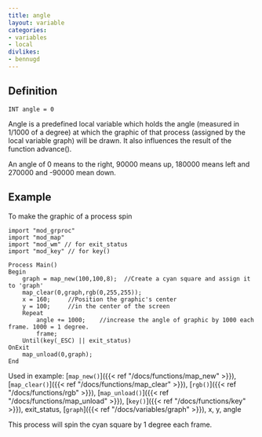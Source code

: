 ```yaml
---
title: angle
layout: variable
categories:
- variables
- local
divlikes:
- bennugd
---
```


## Definition

    INT angle = 0

Angle is a predefined local variable which holds the angle (measured in 1/1000 of a degree) at which the graphic of that process (assigned by the local variable graph) will be drawn. It also influences the result of the function advance().

An angle of 0 means to the right, 90000 means up, 180000 means left and 270000 and -90000 mean down.

## Example

To make the graphic of a process spin

```
import "mod_grproc"
import "mod_map"
import "mod_wm" // for exit_status
import "mod_key" // for key()

Process Main()
Begin
    graph = map_new(100,100,8);  //Create a cyan square and assign it to 'graph'
    map_clear(0,graph,rgb(0,255,255));
    x = 160;     //Position the graphic's center
    y = 100;     //in the center of the screen
    Repeat
        angle += 1000;    //increase the angle of graphic by 1000 each frame. 1000 = 1 degree.
        frame;
    Until(key(_ESC) || exit_status)
OnExit
    map_unload(0,graph);
End
```

Used in example: [`map_new()`]({{< ref "/docs/functions/map_new" >}}), [`map_clear()`]({{< ref "/docs/functions/map_clear" >}}), [`rgb()`]({{< ref "/docs/functions/rgb" >}}), [`map_unload()`]({{< ref "/docs/functions/map_unload" >}}), [`key()`]({{< ref "/docs/functions/key" >}}), exit_status, [`graph`]({{< ref "/docs/variables/graph" >}}), x, y, angle

This process will spin the cyan square by 1 degree each frame.
